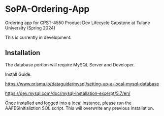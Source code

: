 # SoPA-Ordering-App
Ordering app for CPST-4550 Product Dev Lifecycle Capstone at Tulane University (Spring 2024)

This is currently in development.

## Installation
The database portion will require MySQL Server and Developer.

Install Guide: 

https://www.prisma.io/dataguide/mysql/setting-up-a-local-mysql-database

https://dev.mysql.com/doc/mysql-installation-excerpt/5.7/en/

Once installed and logged into a local instance, please run the AAFESInitializtion SQL script.
This will overwrite any previous installation.
